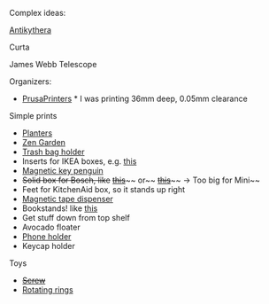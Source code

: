 Complex ideas:

[Antikythera](https://www.nature.com/articles/s41598-021-84310-w.pdf)

Curta

James Webb Telescope

Organizers:
* [PrusaPrinters](https://www.prusaprinters.org/prints/74728-interlocking-sorting-cups-square-shape/files) * I was printing 36mm deep, 0.05mm clearance

Simple prints

- [Planters](https://youtu.be/71-nQTSJ17Q)
- [Zen Garden](https://www.prusaprinters.org/prints/61000-desktop-zen-garden)
- [Trash bag holder](https://www.prusaprinters.org/prints/24534-eco-friendly-deskside-trash-bags-holder)
- Inserts for IKEA boxes, e.g. [this](https://www.prusaprinters.org/prints/57804-assortment-system-boxes/files)
- [Magnetic key penguin](https://www.prusaprinters.org/prints/24220-magnetic-key-holder)
- ~~Solid box for Bosch, like~~ [~~this~~](https://www.prusaprinters.org/prints/56071-parametric-rugged-box)~~ or~~ [~~this~~](https://www.thingiverse.com/thing:3338826)~~ -> Too big for Mini~~
- Feet for KitchenAid box, so it stands up right
- [Magnetic tape dispenser](https://www.prusaprinters.org/prints/29505-24-mm-masking-tape-dispenser-with-magnetic-mount/files)
- Bookstands! like [this](https://www.prusaprinters.org/prints/19904-book-stand-bookends)
- Get stuff down from top shelf
- Avocado floater
- [Phone holder](https://www.prusaprinters.org/prints/1161-phonetablet-stand-flat-fold-print-in-place)
- Keycap holder

Toys

- [~~Screw~~](https://www.prusaprinters.org/prints/13786-screw-and-nut)
- [Rotating rings](https://www.prusaprinters.org/prints/7876-rotating-rings-toy)